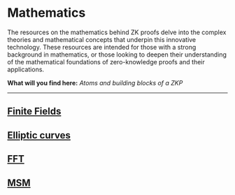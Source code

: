 # Mathematics

The resources on the mathematics behind ZK proofs delve into the complex theories and mathematical concepts that underpin this innovative technology. These resources are intended for those with a strong background in mathematics, or those looking to deepen their understanding of the mathematical foundations of zero-knowledge proofs and their applications.

**What will you find here:** _Atoms and building blocks of a ZKP_

---

## [Finite Fields](./ff.md)

<!-- ## [Polynomials](./poly.md)-->

## [Elliptic curves](./elliptic.md)

## [FFT](./fft.md)

## [MSM](./msm.md)